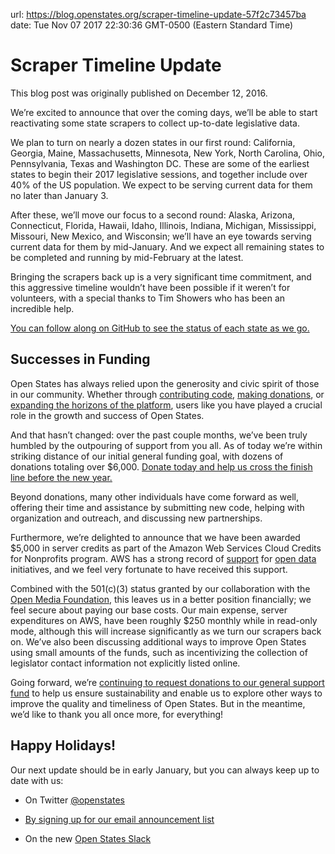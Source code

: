 url: https://blog.openstates.org/scraper-timeline-update-57f2c73457ba
date: Tue Nov 07 2017 22:30:36 GMT-0500 (Eastern Standard Time)


# Scraper Timeline Update

This blog post was originally published on December 12, 2016.

We’re excited to announce that over the coming days, we’ll be able to start reactivating some state scrapers to collect up-to-date legislative data.

We plan to turn on nearly a dozen states in our first round: California, Georgia, Maine, Massachusetts, Minnesota, New York, North Carolina, Ohio, Pennsylvania, Texas and Washington DC. These are some of the earliest states to begin their 2017 legislative sessions, and together include over 40% of the US population. We expect to be serving current data for them no later than January 3.

After these, we’ll move our focus to a second round: Alaska, Arizona, Connecticut, Florida, Hawaii, Idaho, Illinois, Indiana, Michigan, Mississippi, Missouri, New Mexico, and Wisconsin; we’ll have an eye towards serving current data for them by mid-January. And we expect all remaining states to be completed and running by mid-February at the latest.

Bringing the scrapers back up is a very significant time commitment, and this aggressive timeline wouldn’t have been possible if it weren’t for volunteers, with a special thanks to Tim Showers who has been an incredible help.

[You can follow along on GitHub to see the status of each state as we go.](https://github.com/openstates/planning/issues/11)

## Successes in Funding

Open States has always relied upon the generosity and civic spirit of those in our community. Whether through [contributing code](https://github.com/openstates/openstates/graphs/contributors), [making donations](https://www.generosity.com/fundraising/open-states-general-support-fund), or [expanding the horizons of the platform](https://dssg.uchicago.edu/lid/), users like you have played a crucial role in the growth and success of Open States.

And that hasn’t changed: over the past couple months, we’ve been truly humbled by the outpouring of support from you all. As of today we’re within striking distance of our initial general funding goal, with dozens of donations totaling over $6,000. [Donate today and help us cross the finish line before the new year.](https://www.generosity.com/fundraising/open-states-general-support-fund)

Beyond donations, many other individuals have come forward as well, offering their time and assistance by submitting new code, helping with organization and outreach, and discussing new partnerships.

Furthermore, we’re delighted to announce that we have been awarded $5,000 in server credits as part of the Amazon Web Services Cloud Credits for Nonprofits program. AWS has a strong record of [support](https://aws.amazon.com/government-education/open-data/) for [open data](https://aws.amazon.com/public-datasets/) initiatives, and we feel very fortunate to have received this support.

Combined with the 501(c)(3) status granted by our collaboration with the [Open Media Foundation](http://openmediafoundation.org/), this leaves us in a better position financially; we feel secure about paying our base costs. Our main expense, server expenditures on AWS, have been roughly $250 monthly while in read-only mode, although this will increase significantly as we turn our scrapers back on. We’ve also been discussing additional ways to improve Open States using small amounts of the funds, such as incentivizing the collection of legislator contact information not explicitly listed online.

Going forward, we’re [continuing to request donations to our general support fund](https://www.generosity.com/fundraising/open-states-general-support-fund) to help us ensure sustainability and enable us to explore other ways to improve the quality and timeliness of Open States. But in the meantime, we’d like to thank you all once more, for everything!

## Happy Holidays!

Our next update should be in early January, but you can always keep up to date with us:

* On Twitter [@openstates](https://twitter.com/openstates)

* [By signing up for our email announcement list](http://eepurl.com/csjDef)

* On the new [Open States Slack](https://openstates-slack.herokuapp.com/)
